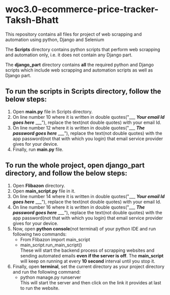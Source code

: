 # woc3.0-ecommerce-price-tracker-Taksh-Bhatt
This repository contains all files for project of web scrapping and automation using python, Django and Selenium

The **Scripts** directory contains python scripts that perform web scrapping and automation only, i.e. it does not contain any Django part.

The **django_part** directory contains **all** the required python and Django scripts which include web scrapping and automation scripts as well as Django part.

## To run the scripts in **Scripts** directory, follow the below steps:
1. Open **main.py** file in Scripts directory.
2. On line number 10 where it is written in double quotes("___ ___Your email Id goes here___ ___"), replace the text(not double quotes) with your email Id.
3. On line number 12 where it is written in double quotes("___ ___The password goes here___ ___"), replace the text(not double quotes) with the app password(not that with which you login)
    that email service provider gives for your device.
4. Finally, run **main.py** file.


## To run the whole project, open **django_part** directory, and follow the below steps:
1. Open **Flibazon** directory.
2. Open **main_script.py** file in it.
3. On line number 14 where it is written in double quotes("___ ___Your email Id goes here___ ___"), replace the text(not double quotes) with your email Id.
4. On line number 16 where it is written in double quotes("___ ___The password goes here___ ___"), replace the text(not double quotes) with the app password(not that with which you login)
    that email service provider gives for your device.
5. Now, open **python console**(not terminal) of your python IDE and run following two commands:
      - From Flibazon import main_script
      - main_script.run_main_script()<br />
   These will start the backend process of scrapping websites and sending automated emails **even if the server is off**. The **main_script** will keep on running at
   every **10 second** interval until you stop it.
6. Finally, open **terminal**, set the current directory as your project directory and run the following command:
      - python manage.py runserver<br />
   This will start the server and then click on the link it provides at last to run the website.
